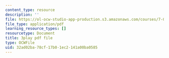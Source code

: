 ```yaml
---
content_type: resource
description: ''
file: https://ol-ocw-studio-app-production.s3.amazonaws.com/courses/7-016-introductory-biology-fall-2018/32ad02ba78cf17b01ec2141a00ba0585_Ao-r2nsib_Y.pdf
file_type: application/pdf
learning_resource_types: []
resourcetype: Document
title: 3play pdf file
type: OCWFile
uid: 32ad02ba-78cf-17b0-1ec2-141a00ba0585
---
```

